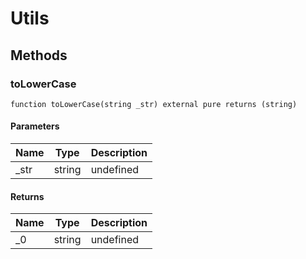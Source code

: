 # Utils









## Methods

### toLowerCase

```solidity
function toLowerCase(string _str) external pure returns (string)
```





#### Parameters

| Name | Type | Description |
|---|---|---|
| _str | string | undefined |

#### Returns

| Name | Type | Description |
|---|---|---|
| _0 | string | undefined |




